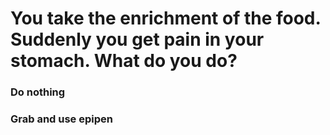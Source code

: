 # You take the enrichment of the food. Suddenly you get pain in your stomach. What do you do?


### Do nothing
### Grab and use epipen